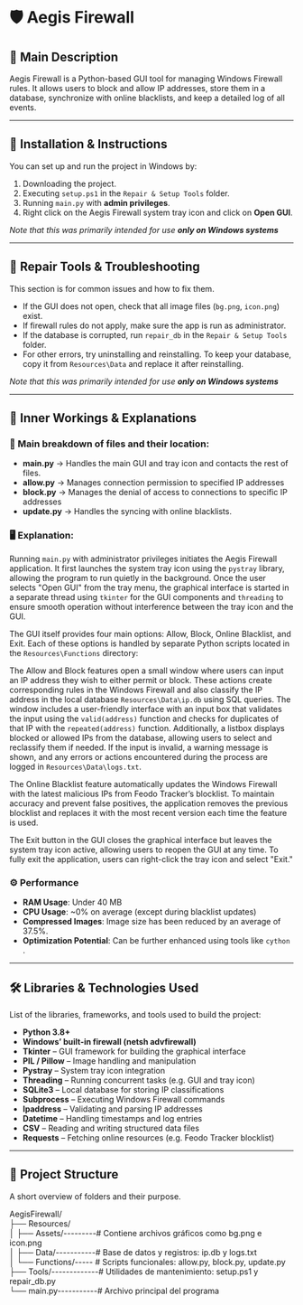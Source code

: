 # 🛡️ Aegis Firewall

## 📖 Main Description
Aegis Firewall is a Python-based GUI tool for managing Windows Firewall rules. It allows users to block and allow IP addresses, store them in a database, synchronize with online blacklists, and keep a detailed log of all events.  

---

## 🚀 Installation & Instructions
You can set up and run the project in Windows by: 
1. Downloading the project.  
2. Executing `setup.ps1` in the `Repair & Setup Tools` folder.   
3. Running `main.py` with **admin privileges**. 
4. Right click on the Aegis Firewall system tray icon and click on **Open GUI**. 

*Note that this was primarily intended for use **only on Windows systems***

---

## 🧰 Repair Tools & Troubleshooting
This section is for common issues and how to fix them.  
- If the GUI does not open, check that all image files (`bg.png`, `icon.png`) exist.  
- If firewall rules do not apply, make sure the app is run as administrator.  
- If the database is corrupted, run `repair_db` in the `Repair & Setup Tools` folder. 
- For other errors, try uninstalling and reinstalling. To keep your database, copy it from `Resources\Data` and replace it after reinstalling.

*Note that this was primarily intended for use **only on Windows systems***

---

## 🔎 Inner Workings & Explanations
### 🔧 Main breakdown of files and their location: 
- **main.py** → Handles the main GUI and tray icon and contacts the rest of files. 
- **allow.py** → Manages connection permission to specified IP addresses
- **block.py** → Manages the denial of access to connections to specific IP addresses
- **update.py** → Handles the syncing with online blacklists.  

### 🖥️ Explanation: 
Running `main.py` with administrator privileges initiates the Aegis Firewall application. It first launches the system tray icon using the `pystray` library, allowing the program to run quietly in the background. Once the user selects "Open GUI" from the tray menu, the graphical interface is started in a separate thread using `tkinter` for the GUI components and `threading` to ensure smooth operation without interference between the tray icon and the GUI.

The GUI itself provides four main options: Allow, Block, Online Blacklist, and Exit. Each of these options is handled by separate Python scripts located in the `Resources\Functions` directory: 

The Allow and Block features open a small window where users can input an IP address they wish to either permit or block. These actions create corresponding rules in the Windows Firewall and also classify the IP address in the local database `Resources\Data\ip.db` using SQL queries. The window includes a user-friendly interface with an input box that validates the input using the `valid(address)` function and checks for duplicates of that IP with the `repeated(address)` function. Additionally, a listbox displays blocked or allowed IPs from the database, allowing users to select and reclassify them if needed. If the input is invalid, a warning message is shown, and any errors or actions encountered during the process are logged in `Resources\Data\logs.txt`.

The Online Blacklist feature automatically updates the Windows Firewall with the latest malicious IPs from Feodo Tracker’s blocklist. To maintain accuracy and prevent false positives, the application removes the previous blocklist and replaces it with the most recent version each time the feature is used.

The Exit button in the GUI closes the graphical interface but leaves the system tray icon active, allowing users to reopen the GUI at any time. To fully exit the application, users can right-click the tray icon and select "Exit."

### ⚙️ Performance
- **RAM Usage**: Under 40 MB
- **CPU Usage**: ~0% on average (except during blacklist updates)
- **Compressed Images**: Image size has been reduced by an average of 37.5%.
- **Optimization Potential**: Can be further enhanced using tools like `cython` . 

---

## 🛠️ Libraries & Technologies Used
List of the libraries, frameworks, and tools used to build the project: 
- **Python 3.8+**  
- **Windows’ built-in firewall (netsh advfirewall)**
- **Tkinter** – GUI framework for building the graphical interface  
- **PIL / Pillow** – Image handling and manipulation  
- **Pystray** – System tray icon integration  
- **Threading** – Running concurrent tasks (e.g. GUI and tray icon)  
- **SQLite3** – Local database for storing IP classifications  
- **Subprocess** – Executing Windows Firewall commands  
- **Ipaddress** – Validating and parsing IP addresses  
- **Datetime** – Handling timestamps and log entries  
- **CSV** – Reading and writing structured data files  
- **Requests** – Fetching online resources (e.g. Feodo Tracker blocklist)  

---

## 📂 Project Structure
A short overview of folders and their purpose.   

AegisFirewall/\
├── Resources/\
│   ├── Assets/---------# Contiene archivos gráficos como bg.png e icon.png\
│   ├── Data/-----------# Base de datos y registros: ip.db y logs.txt\
│   └── Functions/----- # Scripts funcionales: allow.py, block.py, update.py\
├── Tools/-------------# Utilidades de mantenimiento: setup.ps1 y repair_db.py\
└── main.py-----------# Archivo principal del programa



